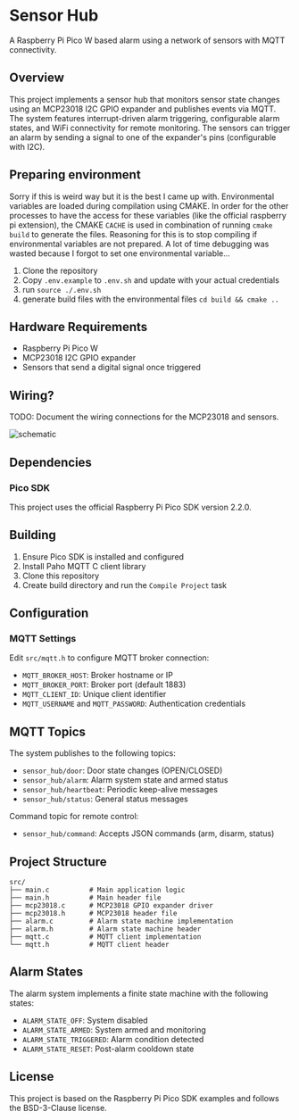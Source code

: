 # Sensor Hub

A Raspberry Pi Pico W based alarm using a network of sensors with MQTT connectivity.

## Overview

This project implements a sensor hub that monitors sensor state changes using an MCP23018 I2C GPIO expander and publishes events via MQTT. The system features interrupt-driven alarm triggering, configurable alarm states, and WiFi connectivity for remote monitoring. The sensors can trigger an alarm by sending a signal to one of the expander's pins (configurable with I2C).

## Preparing environment
Sorry if this is weird way but it is the best I came up with.
Environmental variables are loaded during compilation using CMAKE. In order for the other processes to have the access for these variables (like the official raspberry pi extension), the CMAKE `CACHE` is used in combination of running `cmake build` to generate the files.
Reasoning for this is to stop compiling if environmental variables are not prepared. A lot of time debugging was wasted because I forgot to set one environmental variable...

1. Clone the repository
2. Copy `.env.example` to `.env.sh` and update with your actual credentials
3. run `source ./.env.sh`
4. generate build files with the environmental files `cd build && cmake ..`

## Hardware Requirements

- Raspberry Pi Pico W
- MCP23018 I2C GPIO expander
- Sensors that send a digital signal once triggered

## Wiring?

TODO: Document the wiring connections for the MCP23018 and sensors.

![schematic](https://i.imgur.com/MJUmkO6.png)

## Dependencies

### Pico SDK
This project uses the official Raspberry Pi Pico SDK version 2.2.0.

## Building

1. Ensure Pico SDK is installed and configured
2. Install Paho MQTT C client library
3. Clone this repository
4. Create build directory and run the `Compile Project` task

## Configuration

### MQTT Settings
Edit `src/mqtt.h` to configure MQTT broker connection:
- `MQTT_BROKER_HOST`: Broker hostname or IP
- `MQTT_BROKER_PORT`: Broker port (default 1883)
- `MQTT_CLIENT_ID`: Unique client identifier
- `MQTT_USERNAME` and `MQTT_PASSWORD`: Authentication credentials


## MQTT Topics

The system publishes to the following topics:
- `sensor_hub/door`: Door state changes (OPEN/CLOSED)
- `sensor_hub/alarm`: Alarm system state and armed status
- `sensor_hub/heartbeat`: Periodic keep-alive messages
- `sensor_hub/status`: General status messages

Command topic for remote control:
- `sensor_hub/command`: Accepts JSON commands (arm, disarm, status)

## Project Structure

```
src/
├── main.c          # Main application logic
├── main.h          # Main header file
├── mcp23018.c      # MCP23018 GPIO expander driver
├── mcp23018.h      # MCP23018 header file
├── alarm.c         # Alarm state machine implementation
├── alarm.h         # Alarm state machine header
├── mqtt.c          # MQTT client implementation
└── mqtt.h          # MQTT client header
```

## Alarm States

The alarm system implements a finite state machine with the following states:
- `ALARM_STATE_OFF`: System disabled
- `ALARM_STATE_ARMED`: System armed and monitoring
- `ALARM_STATE_TRIGGERED`: Alarm condition detected
- `ALARM_STATE_RESET`: Post-alarm cooldown state

## License

This project is based on the Raspberry Pi Pico SDK examples and follows the BSD-3-Clause license.
